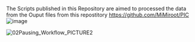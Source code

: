 The Scripts published in this Repository are aimed to processed the data from the Ouput files from this repostitory https://github.com/MiMiroot/PIC
![image](https://github.com/jcorderJC12/02PAUSING_P2t/assets/171034623/8aaf75f3-5699-4c61-a8d3-c7279a3eef0d)


![02Pausing_Workflow_PICTURE2](https://github.com/jcorderJC12/02PAUSING_P2t/assets/171034623/9be87c5b-ce3b-4d47-967b-94ef65b9b4b2)
